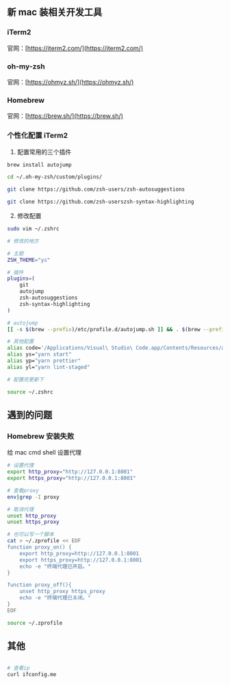 ## 新 mac 装相关开发工具

### iTerm2

官网：[https://iterm2.com/](https://iterm2.com/)

### oh-my-zsh

官网：[https://ohmyz.sh/](https://ohmyz.sh/)

### Homebrew

官网：[https://brew.sh/](https://brew.sh/)

### 个性化配置 iTerm2

1. 配置常用的三个插件

```sh
brew install autojump

cd ~/.oh-my-zsh/custom/plugins/

git clone https://github.com/zsh-users/zsh-autosuggestions

git clone https://github.com/zsh-userszsh-syntax-highlighting

```

2. 修改配置

```sh
sudo vim ~/.zshrc

# 修改的地方

# 主题
ZSH_THEME="ys"

# 插件
plugins=(
    git
    autojump
    zsh-autosuggestions
    zsh-syntax-highlighting
)

# autojump
[[ -s $(brew --prefix)/etc/profile.d/autojump.sh ]] && . $(brew --prefix)/etc/profile.d/autojump.sh

# 其他配置
alias code='/Applications/Visual\ Studio\ Code.app/Contents/Resources/app/bin/code'
alias ys="yarn start"
alias yp="yarn prettier"
alias yl="yarn lint-staged"

# 配置完更新下

source ~/.zshrc

```

## 遇到的问题

### Homebrew 安装失败

给 mac cmd shell 设置代理

```sh
# 设置代理
export http_proxy="http://127.0.0.1:8001"
export https_proxy="http://127.0.0.1:8001"

# 查看proxy
env|grep -I proxy

# 取消代理
unset http_proxy
unset https_proxy

# 也可以写一个脚本
cat > ~/.zprofile << EOF
function proxy_on() {
    export http_proxy=http://127.0.0.1:8001
    export https_proxy=http://127.0.0.1:8001
    echo -e "终端代理已开启。"
}

function proxy_off(){
    unset http_proxy https_proxy
    echo -e "终端代理已关闭。"
}
EOF

source ~/.zprofile

```

## 其他

```sh

# 查看ip
curl ifconfig.me

```
